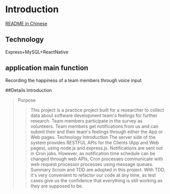 # Introduction
[README in Chinese](README.md)


## Technology
Express+MySQL+ReactNative

## application main function
Recording the happiness of a team members through voice input

##Details Introduction
>Purpose
>>This project is a practice project built for a researcher to collect data about software development team's feelings for further research. Team members participate in the survey as volunteers. Team members get notifications from us and can submit their and their team's feelings through either the App or Web pages.
>Technology Introduction
>>The server side of the system provides RESTFUL APIs for the Clients (App and Web pages), using node.js and express.js. Notifications are sent out in Cron jobs. However, as notification time schedule can be changed through web APIs, Cron processes communicate with web request processor processes using message queues.
>Summary
>>Scrum and TDD are adopted in this project. With TDD, it's very convenient to refactor our code at any time, as test cases give us the confidence that everything is still working as they are supposed to be.


